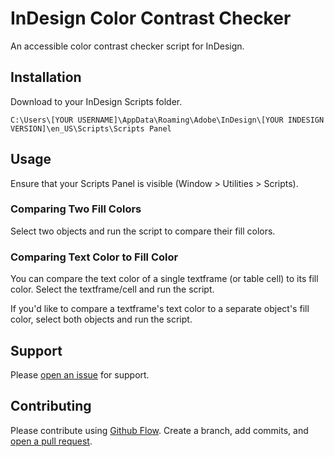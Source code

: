 # InDesign Color Contrast Checker

An accessible color contrast checker script for InDesign.


## Installation

Download to your InDesign Scripts folder. 

```
C:\Users\[YOUR USERNAME]\AppData\Roaming\Adobe\InDesign\[YOUR INDESIGN VERSION]\en_US\Scripts\Scripts Panel
```

## Usage

Ensure that your Scripts Panel is visible (Window > Utilities > Scripts).

### Comparing Two Fill Colors

Select two objects and run the script to compare their fill colors.

### Comparing Text Color to Fill Color

You can compare the text color of a single textframe (or table cell) to its fill color. Select the textframe/cell and run the script.

If you'd like to compare a textframe's text color to a separate object's fill color, select both objects and run the script.


## Support

Please [open an issue](https://github.com/james-mallette/indesign-contrast-checker/issues/new) for support.

## Contributing

Please contribute using [Github Flow](https://guides.github.com/introduction/flow/). Create a branch, add commits, and [open a pull request](https://github.com/fraction/readme-boilerplate/compare/).
